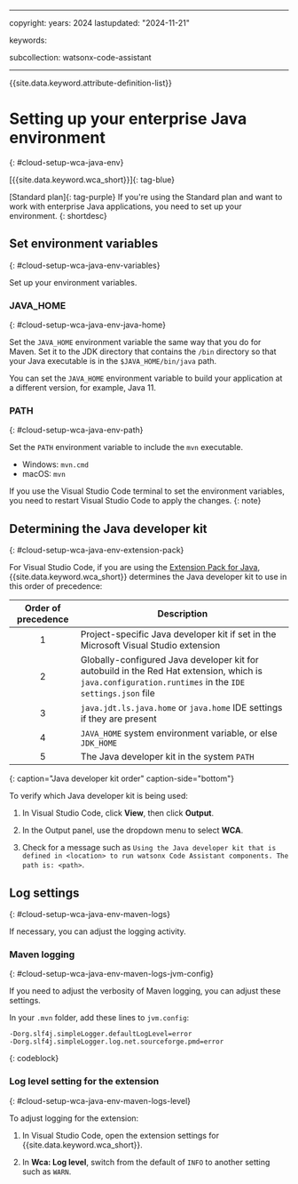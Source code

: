
---

copyright:
   years: 2024
lastupdated: "2024-11-21"

keywords:

subcollection: watsonx-code-assistant

---

{{site.data.keyword.attribute-definition-list}}

# Setting up your enterprise Java environment
{: #cloud-setup-wca-java-env}



[{{site.data.keyword.wca_short}}]{: tag-blue}

[Standard plan]{: tag-purple} If you're using the Standard plan and want to work with enterprise Java applications, you need to set up your environment.
{: shortdesc}

## Set environment variables
{: #cloud-setup-wca-java-env-variables}

Set up your environment variables.

### JAVA_HOME
{: #cloud-setup-wca-java-env-java-home}

Set the `JAVA_HOME` environment variable the same way that you do for Maven. Set it to the JDK directory that contains the `/bin` directory so that your Java executable is in the `$JAVA_HOME/bin/java` path.

You can set the `JAVA_HOME` environment variable to build your application at a different version, for example, Java 11.

### PATH
{: #cloud-setup-wca-java-env-path}

Set the `PATH` environment variable to include the `mvn` executable.
- Windows: `mvn.cmd`
- macOS: `mvn`

If you use the Visual Studio Code terminal to set the environment variables, you need to restart Visual Studio Code to apply the changes.
{: note}




## Determining the Java developer kit
{: #cloud-setup-wca-java-env-extension-pack}

For Visual Studio Code, if you are using the [Extension Pack for Java](https://marketplace.visualstudio.com/items?itemName=vscjava.vscode-java-pack), {{site.data.keyword.wca_short}} determines the Java developer kit to use in this order of precedence:

| Order of precedence | Description |
| :---: | --- |
| 1 | Project-specific Java developer kit if set in the Microsoft Visual Studio extension |
| 2 | Globally-configured Java developer kit for autobuild in the Red Hat extension, which is `java.configuration.runtimes` in the `IDE settings.json` file |
| 3 | `java.jdt.ls.java.home` or `java.home` IDE settings if they are present |
| 4 | `JAVA_HOME` system environment variable, or else `JDK_HOME` |
| 5 | The Java developer kit in the system `PATH` |
{: caption="Java developer kit order" caption-side="bottom"}

To verify which Java developer kit is being used:

1. In Visual Studio Code, click **View**, then click **Output**.

1. In the Output panel, use the dropdown menu to select **WCA**.

1. Check for a message such as `Using the Java developer kit that is defined in <location> to run watsonx Code Assistant components. The path is: <path>`.

## Log settings
{: #cloud-setup-wca-java-env-maven-logs}

If necessary, you can adjust the logging activity.

### Maven logging
{: #cloud-setup-wca-java-env-maven-logs-jvm-config}

If you need to adjust the verbosity of Maven logging, you can adjust these settings.

In your `.mvn` folder, add these lines to `jvm.config`:

```text
-Dorg.slf4j.simpleLogger.defaultLogLevel=error 
-Dorg.slf4j.simpleLogger.log.net.sourceforge.pmd=error
```
{: codeblock}

### Log level setting for the extension
{: #cloud-setup-wca-java-env-maven-logs-level}

To adjust logging for the extension:

1. In Visual Studio Code, open the extension settings for {{site.data.keyword.wca_short}}.

1. In **Wca: Log level**, switch from the default of `INFO` to another setting such as `WARN`.
